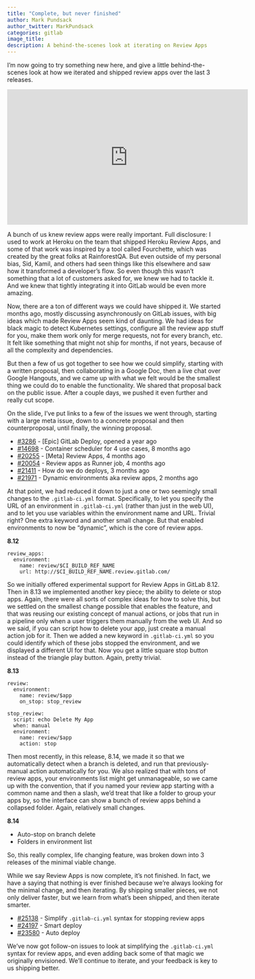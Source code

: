 ```yaml
---
title: "Complete, but never finished"
author: Mark Pundsack
author_twitter: MarkPundsack
categories: gitlab
image_title: 
description: A behind-the-scenes look at iterating on Review Apps
---
```

I’m now going to try something new here, and give a little behind-the-scenes look at how we iterated and shipped review apps over the last 3 releases.

<iframe width="560" height="315" src="https://www.youtube.com/embed/CteZol_7pxo" frameborder="0" allowfullscreen></iframe>

A bunch of us knew review apps were really important. Full disclosure: I used to work at Heroku on the team that shipped Heroku Review Apps, and some of that work was inspired by a tool called Fourchette, which was created by the great folks at RainforestQA. But even outside of my personal bias, Sid, Kamil, and others had seen things like this elsewhere and saw how it transformed a developer’s flow. So even though this wasn’t something that a lot of customers asked for, we knew we had to tackle it. And we knew that tightly integrating it into GitLab would be even more amazing.

Now, there are a ton of different ways we could have shipped it. We started months ago, mostly discussing asynchronously on GitLab issues, with big ideas which made Review Apps seem kind of daunting. We had ideas for black magic to detect Kubernetes settings, configure all the review app stuff for you, make them work only for merge requests, not for every branch, etc. It felt like something that might not ship for months, if not years, because of all the complexity and dependencies.

But then a few of us got together to see how we could simplify, starting with a written proposal, then collaborating in a Google Doc, then a live chat over Google Hangouts, and we came up with what we felt would be the smallest thing we could do to enable the functionality. We shared that proposal back on the public issue. After a couple days, we pushed it even further and really cut scope.

On the slide, I’ve put links to a few of the issues we went through, starting with a large meta issue, down to a concrete proposal and then counterproposal, until finally, the winning proposal.

* [#3286](https://gitlab.com/gitlab-org/gitlab-ce/issues/3286) - [Epic] GitLab Deploy, opened a year ago
* [#14698](https://gitlab.com/gitlab-org/gitlab-ce/issues/14698) - Container scheduler for 4 use cases, 8 months ago
* [#20255](https://gitlab.com/gitlab-org/gitlab-ce/issues/20255) - [Meta] Review Apps, 4 months ago
* [#20054](https://gitlab.com/gitlab-org/gitlab-ce/issues/20054) - Review apps as Runner job, 4 months ago
* [#21411](https://gitlab.com/gitlab-org/gitlab-ce/issues/21411) - How do we do deploys, 3 months ago
* [#21971](https://gitlab.com/gitlab-org/gitlab-ce/issues/21971) - Dynamic environments aka review apps, 2 months ago

At that point, we had reduced it down to just a one or two seemingly small changes to the `.gitlab-ci.yml` format. Specifically, to let you specify the URL of an environment in `.gitlab-ci.yml` (rather than just in the web UI), and to let you use variables within the environment name and URL. Trivial right? One extra keyword and another small change. But that enabled environments to now be “dynamic”, which is the core of review apps.

**8.12**

```
review_apps:
  environment:
    name: review/$CI_BUILD_REF_NAME
    url: http://$CI_BUILD_REF_NAME.review.gitlab.com/
```

So we initially offered experimental support for Review Apps in GitLab 8.12. Then in 8.13 we implemented another key piece; the ability to delete or stop apps. Again, there were all sorts of complex ideas for how to solve this, but we settled on the smallest change possible that enables the feature, and that was reusing our existing concept of manual actions, or jobs that run in a pipeline only when a user triggers them manually from the web UI. And so we said, if you can script how to delete your app, just create a manual action job for it. Then we added a new keyword in `.gitlab-ci.yml` so you could identify which of these jobs stopped the environment, and we displayed a different UI for that. Now you get a little square stop button instead of the triangle play button. Again, pretty trivial.

**8.13**

```
review:
  environment:
    name: review/$app
    on_stop: stop_review

stop_review:
  script: echo Delete My App
  when: manual
  environment:
    name: review/$app
    action: stop
```

Then most recently, in this release, 8.14, we made it so that we automatically detect when a branch is deleted, and run that previously-manual action automatically for you. We also realized that with tons of review apps, your environments list might get unmanageable, so we came up with the convention, that if you named your review app starting with a common name and then a slash, we’d treat that like a folder to group your apps  by, so the interface can show a bunch of review apps behind a collapsed folder. Again, relatively small changes.

**8.14**

* Auto-stop on branch delete
* Folders in environment list

So, this really complex, life changing feature, was broken down into 3 releases of the minimal viable change.

While we say Review Apps is now complete, it’s not finished. In fact, we have a saying that nothing is ever finished because we’re always looking for the minimal change, and then iterating. By shipping smaller pieces, we not only deliver faster, but we learn from what’s been shipped, and then iterate smarter.

* [#25138](https://gitlab.com/gitlab-org/gitlab-ce/issues/25138) - Simplify `.gitlab-ci.yml` syntax for stopping review apps
* [#24197](https://gitlab.com/gitlab-org/gitlab-ce/issues/24197) - Smart deploy
* [#23580](https://gitlab.com/gitlab-org/gitlab-ce/issues/23580) - Auto deploy

We’ve now got follow-on issues to look at simplifying the `.gitlab-ci.yml` syntax for review apps, and even adding back some of that magic we originally envisioned. We’ll continue to iterate, and your feedback is key to us shipping better.
